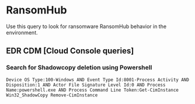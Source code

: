 # RansomHub

Use this query to look for ransomware RansomHub behavior in the environment.

## EDR CDM [Cloud Console queries]

### Search for Shadowcopy deletion using Powershell

```
Device OS Type:100-Windows AND Event Type Id:8001-Process Activity AND Disposition:1 AND Actor File Signature Level Id:0 AND Process Name:powershell.exe AND Process Command Line Token:Get-CimInstance Win32_ShadowCopy Remove-CimInstance
```
